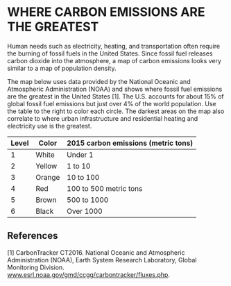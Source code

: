 # WHERE CARBON EMISSIONS ARE THE GREATEST

Human needs such as electricity, heating, and transportation often require the burning of fossil fuels in the United States. Since fossil fuel releases carbon dioxide into the atmosphere, a map of carbon emissions looks very similar to a map of population density.

The map below uses data provided by the National Oceanic and Atmospheric Administration (NOAA) and shows where fossil fuel emissions are the greatest in the United States [1]. The U.S. accounts for about 15% of global fossil fuel emissions but just over 4% of the world population. Use the table to the right to color each circle. The darkest areas on the map also correlate to where urban infrastructure and residential heating and electricity use is the greatest.

| Level  | Color   | 2015 carbon emissions (metric tons) |
|---     |---      |---                                  |
| 1      | White   | Under 1                             |
| 2      | Yellow  | 1 to 10                             |
| 3      | Orange  | 10 to 100                           |
| 4      | Red     | 100 to 500 metric tons              |
| 5      | Brown   | 500 to 1000                         |
| 6      | Black   | Over 1000                           |

## References

[1] CarbonTracker CT2016. National Oceanic and Atmospheric Administration (NOAA), Earth System Research Laboratory, Global Monitoring Division. www.esrl.noaa.gov/gmd/ccgg/carbontracker/fluxes.php.
